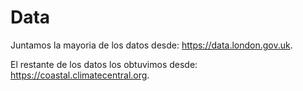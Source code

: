# Data
Juntamos la mayoria de los datos desde: https://data.london.gov.uk.

El restante de los datos los obtuvimos desde: https://coastal.climatecentral.org.
